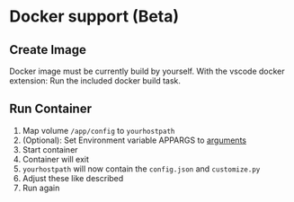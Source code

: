 # Docker support (Beta)

## Create Image

Docker image must be currently build by yourself.
With the vscode docker extension: Run the included docker build task.

## Run Container

1. Map volume `/app/config` to `yourhostpath`
2. (Optional): Set Environment variable APPARGS to [arguments](../README.md#arguments)
3. Start container
4. Container will exit
5. `yourhostpath` will now contain the `config.json` and `customize.py`
6. Adjust these like described
7. Run again

